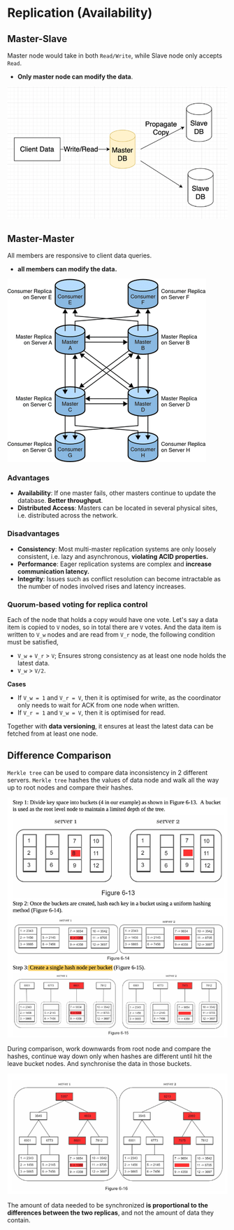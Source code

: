 # Replication (Availability)

## Master-Slave
Master node would take in both `Read/Write`, while Slave node only accepts `Read`.
- **Only master node can modify the data**.

![img.png](rep1.png)


## Master-Master
All members are responsive to client data queries.
- **all members can modify the data.**

![img_1.png](rep2.png)

### Advantages

- **Availability**: If one master fails, other masters continue to update the database. **Better throughput**.
- **Distributed Access**: Masters can be located in several physical sites, i.e. distributed across the network.

### Disadvantages

- **Consistency**: Most multi-master replication systems are only loosely consistent, i.e. lazy and asynchronous, **violating ACID properties.**
- **Performance**: Eager replication systems are complex and **increase communication latency.**
- **Integrity**: Issues such as conflict resolution can become intractable as the number of nodes involved rises and latency increases.

### Quorum-based voting for replica control

Each of the node that holds a copy would have one vote. Let's say a data item is copied to `V` nodes, so
in total there are `V` votes. And the data item is written to `V_w` nodes and are read from `V_r` node,
the following condition must be satisfied,

- `V_w` + `V_r` > `V`; Ensures strong consistency as at least one node holds the latest data.
- `V_w` > `V/2`.

**Cases**

- If `V_w = 1` and `V_r = V`, then it is optimised for write, as the coordinator only needs to wait for ACK from one node when written.
- If `V_r = 1` and `V_w = V`, then it is optimised for read.

Together with **data versioning**, it ensures at least the latest data can be fetched from at least one node.


## Difference Comparison

`Merkle tree` can be used to compare data inconsistency in 2 different servers. `Merkle tree` hashes the values of data node and
walk all the way up to root nodes and compare their hashes.

![img.png](merkle-tree1.png)

During comparison, work downwards from root node and compare the hashes, continue way down only when hashes are different until
hit the leave bucket nodes. And synchronise the data in those buckets. 

![img_1.png](merkle-tree2.png)

The amount of data needed to be synchronized **is proportional to the differences between the two replicas**, and not the amount of data they contain.
